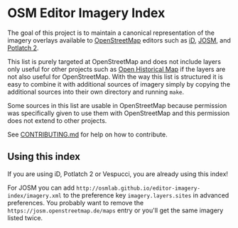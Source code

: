 # OSM Editor Imagery Index

The goal of this project is to maintain a canonical representation of the imagery
overlays available to [OpenStreetMap](http://www.openstreetmap.org/) editors such as
[iD](https://github.com/systemed/iD), [JOSM](http://josm.openstreetmap.de/), and
[Potlatch 2](https://github.com/systemed/potlatch2).

This list is purely targeted at OpenStreetMap and does not include 
layers only useful for other projects such as 
[Open Historical Map](http://www.openhistoricalmap.org/) if the layers 
are not also useful for OpenStreetMap. With the way this list is structured 
it is easy to combine it with additional sources of imagery simply by copying 
the additional sources into their own directory and running `make`. 

Some sources in this list are usable in OpenStreetMap because permission 
was specifically given to use them with OpenStreetMap and this 
permission does not extend to other projects. 

See [CONTRIBUTING.md](CONTRIBUTING.md) for help on how to contribute.

## Using this index

If you are using iD, Potlatch 2 or Vespucci, you are already using this index!

For JOSM you can add `http://osmlab.github.io/editor-imagery-index/imagery.xml` 
to the preference key `imagery.layers.sites` in advanced preferences. You probably
want to remove the `https://josm.openstreetmap.de/maps` entry or you'll get the 
same imagery listed twice.
